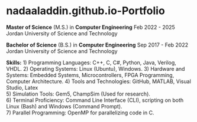 # nadaaladdin.github.io-Portfolio

**Master of Science** (M.S.) in **Computer Engineering** Feb 2022 - 2025
Jordan University of Science and Technology

**Bachelor of Science** (B.S.) in **Computer Engineering** Sep 2017 - Feb 2022
Jordan University of Science and Technology

**Skills:**
          1) Programming Languages: 
              C++, C, C#, Python, Java, Verilog, VHDL.
          2) Operating Systems:
              Linux (Ubuntu), Windows.
          3) Hardware and Systems:
              Embedded Systems, Microcontrollers, FPGA Programming, Computer Architecture.
          4) Tools and Technologies:
          GitHub, MATLAB, Visual Studio, Latex  
          5) Simulation Tools:
              Gem5, ChampSim (Used for research).    
          6) Terminal Proficiency:
              Command Line Interface (CLI), scripting on both Linux (Bash) and Windows (Command Prompt).  
          7) Parallel Programming:
              OpenMP for parallelizing code in C.

              
